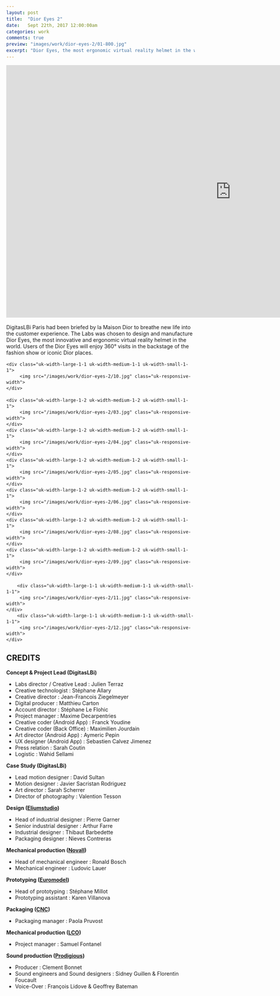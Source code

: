 ```yaml
---
layout: post
title:  "Dior Eyes 2"
date: 	Sept 22th, 2017 12:00:00am
categories: work
comments: true
preview: "images/work/dior-eyes-2/01-800.jpg"
excerpt: "Dior Eyes, the most ergonomic virtual reality helmet in the world."
---
```




<iframe src="https://player.vimeo.com/video/236054604" width="1200" height="675" frameborder="0" webkitallowfullscreen mozallowfullscreen allowfullscreen class="uk-responsive-width" style="background-color:#0f1115"></iframe>


DigitasLBi Paris had been briefed by la Maison Dior to breathe new life into the customer experience. The Labs was chosen to design and manufacture Dior Eyes, the most innovative and ergonomic virtual reality helmet in the world. Users of the Dior Eyes will enjoy 360° visits in the backstage of the fashion show or iconic Dior places.



<div class="uk-grid" data-uk-grid-margin="">

    <div class="uk-width-large-1-1 uk-width-medium-1-1 uk-width-small-1-1">
         <img src="/images/work/dior-eyes-2/10.jpg" class="uk-responsive-width">
    </div>

    <div class="uk-width-large-1-2 uk-width-medium-1-2 uk-width-small-1-1">
         <img src="/images/work/dior-eyes-2/03.jpg" class="uk-responsive-width">
    </div>
    <div class="uk-width-large-1-2 uk-width-medium-1-2 uk-width-small-1-1">
         <img src="/images/work/dior-eyes-2/04.jpg" class="uk-responsive-width">
    </div>
    <div class="uk-width-large-1-2 uk-width-medium-1-2 uk-width-small-1-1">
         <img src="/images/work/dior-eyes-2/05.jpg" class="uk-responsive-width">
    </div>
    <div class="uk-width-large-1-2 uk-width-medium-1-2 uk-width-small-1-1">
         <img src="/images/work/dior-eyes-2/06.jpg" class="uk-responsive-width">
    </div>
    <div class="uk-width-large-1-2 uk-width-medium-1-2 uk-width-small-1-1">
         <img src="/images/work/dior-eyes-2/08.jpg" class="uk-responsive-width">
    </div>
    <div class="uk-width-large-1-2 uk-width-medium-1-2 uk-width-small-1-1">
         <img src="/images/work/dior-eyes-2/09.jpg" class="uk-responsive-width">
    </div>

        <div class="uk-width-large-1-1 uk-width-medium-1-1 uk-width-small-1-1">
         <img src="/images/work/dior-eyes-2/11.jpg" class="uk-responsive-width">
    </div>
        <div class="uk-width-large-1-1 uk-width-medium-1-1 uk-width-small-1-1">
         <img src="/images/work/dior-eyes-2/12.jpg" class="uk-responsive-width">
    </div>
</div>



## CREDITS

**Concept & Project Lead (DigitasLBi)**


- Labs director / Creative Lead : Julien Terraz
- Creative technologist : Stéphane Allary
- Creative director : Jean-Francois Ziegelmeyer
- Digital producer : Matthieu Carton
- Account director : Stéphane Le Flohic
- Project manager : Maxime Decarpentries
- Creative coder (Android App) : Franck Youdine
- Creative coder (Back Office) : Maximilien Jourdain
- Art director (Android App) : Aymeric Pepin
- UX designer (Android App) : Sebastien Calvez Jimenez
- Press relation : Sarah Coutin
- Logistic : Wahid Sellami

**Case Study (DigitasLBi)**

- Lead motion designer : David Sultan
- Motion designer : Javier Sacristan Rodriguez
- Art director : Sarah Scherrer
- Director of photography : Valention Tesson

**Design ([Eliumstudio](http://www.eliumstudio.com/))**

- Head of industrial designer : Pierre Garner
- Senior industrial designer : Arthur Farre
- Industrial designer : Thibaut Barbedette
- Packaging designer : Nieves Contreras

**Mechanical production ([Novall](http://www.novall.fr/))**

- Head of mechanical engineer : Ronald Bosch
- Mechanical engineer : Ludovic Lauer

**Prototyping ([Euromodel](http://euromodel.fr/))**

- Head of prototyping : Stéphane Millot
- Prototyping assistant : Karen Villanova

**Packaging ([CNC](http://www.carton-nylon-coton.fr/fr/))**

- Packaging manager : Paola Pruvost

**Mechanical production ([LCO](https://www.arrkeurope.com/fr/groupe/arrk-en-details/arrklco-protomoule/))**

- Project manager : Samuel Fontanel

**Sound production ([Prodigious](http://www.prodigious.com/))**

- Producer : Clement Bonnet
- Sound engineers and Sound designers : Sidney Guillen & Florentin Foucault
- Voice-Over : François Lidove & Geoffrey Bateman







